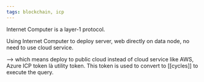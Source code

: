 ```yaml
---
tags: blockchain, icp
---
```


Internet Computer is a layer-1 protocol.

Using Internet Computer to deploy server, web directly on data node, no need to
use cloud service.

--> which means deploy to public cloud instead of cloud service like AWS, Azure
ICP token là utility token. This token is used to convert to [[cycles]] to
execute the query.
